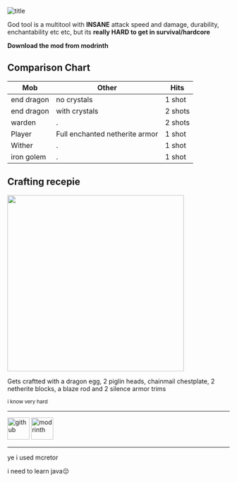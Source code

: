 ![title](https://cdn.modrinth.com/data/cached_images/b7b903e1791beb9fc7ebe5ebf2a40c7eeb2ec113.png)

God tool is a multitool with **INSANE** attack speed and damage, durability, enchantability etc etc, but its **really HARD to get in survival/hardcore**

**Download the mod from modrinth**

## Comparison Chart

| Mob | Other | Hits |
| -------- | -------- | -------- |
| end dragon | no crystals | 1 shot |
| end dragon | with crystals | 2 shots |
| warden | . | 2 shots |
| Player | Full enchanted netherite armor | 1 shot |
| Wither | . | 1 shot |
| iron golem | . | 1 shot |

## Crafting recepie

<img src="https://cdn.modrinth.com/data/cached_images/ef928c1a13abfbf3b7846932807ef10a61ba4276.png" width="400">

Gets craftted with a dragon egg, 2 piglin heads, chainmail chestplate, 2 netherite blocks, a blaze rod 
and 2 silence armor trims

<small>i know very hard</small>

---
<a href="https://github.com/Coool-one/God-tool"><img src="https://cdn.modrinth.com/data/cached_images/6a00973cc7cd2f17e0cd884253512992b78cc304.png" alt="github" width="50"></a> <a href="https://modrinth.com/organization/super-bros"><img src="https://i.imgur.com/Wi0gG3J.png" alt="modrinth" width="50"></a>

---
ye i used mcretor

i need to learn java😔

